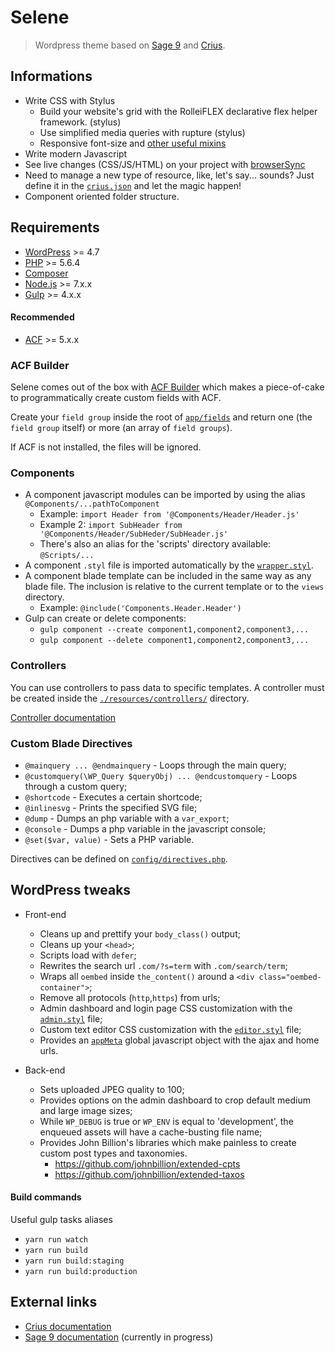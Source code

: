 # Selene

> Wordpress theme based on [Sage 9](https://github.com/roots/sage/) and [Crius](https://github.com/kaisermann/crius).

## Informations

- Write CSS with Stylus
  - Build your website's grid with the RolleiFLEX declarative flex helper framework. (stylus)
  - Use simplified media queries with rupture (stylus)
  - Responsive font-size and [other useful mixins](https://github.com/kaisermann/crius/blob/master/assets/styles/config/mixins.styl)
- Write modern Javascript
- See live changes (CSS/JS/HTML) on your project with [browserSync](https://www.browsersync.io/)
- Need to manage a new type of resource, like, let's say... sounds? Just define it in the [`crius.json`](https://github.com/kaisermann/crius/blob/master/crius.json) and let the magic happen!
- Component oriented folder structure.

## Requirements

* [WordPress](https://wordpress.org/) >= 4.7
* [PHP](http://php.net/manual/en/install.php) >= 5.6.4
* [Composer](https://getcomposer.org/download/)
* [Node.js](http://nodejs.org/) >= 7.x.x
* [Gulp](https://www.liquidlight.co.uk/blog/article/how-do-i-update-to-gulp-4/) >= 4.x.x

#### Recommended

* [ACF](https://www.advancedcustomfields.com/) >= 5.x.x

### ACF Builder

Selene comes out of the box with [ACF Builder](https://github.com/StoutLogic/acf-builder) which makes a piece-of-cake to programmatically create custom fields with ACF.

Create your `field group` inside the root of [`app/fields`](https://github.com/kaisermann/selene/blob/master/app/fields) and return one (the `field group` itself) or more (an array of `field groups`).

If ACF is not installed, the files will be ignored.

### Components

* A component javascript modules can be imported by using the alias `@Components/...pathToComponent`
  * Example: `import Header from '@Components/Header/Header.js'`
  * Example 2: `import SubHeader from '@Components/Header/SubHeder/SubHeader.js'`
  * There's also an alias for the 'scripts' directory available: `@Scripts/...`
* A component `.styl` file is imported automatically by the [`wrapper.styl`](https://github.com/kaisermann/selene/blob/master/assets/styles/wrapper.styl).
* A component blade template can be included in the same way as any blade file. The inclusion is relative to the current template or to the `views` directory.
  * Example: `@include('Components.Header.Header')`
* Gulp can create or delete components:
  * `gulp component --create component1,component2,component3,...`
  * `gulp component --delete component1,component2,component3,...`

### Controllers

You can use controllers to pass data to specific templates. A controller must be created inside the [`./resources/controllers/`](https://github.com/kaisermann/selene/blob/master/resources/controllers/) directory.

[Controller documentation](https://github.com/soberwp/controller)

### Custom Blade Directives

* `@mainquery ... @endmainquery` - Loops through the main query;
* `@customquery(\WP_Query $queryObj) ... @endcustomquery` - Loops through a custom query;
* `@shortcode` - Executes a certain shortcode;
* `@inlinesvg` - Prints the specified SVG file;
* `@dump` - Dumps an php variable with a `var_export`;
* `@console` - Dumps a php variable in the javascript console;
* `@set($var, value)` - Sets a PHP variable.

Directives can be defined on [`config/directives.php`](https://github.com/kaisermann/selene/blob/master/config/directives.php).

## WordPress tweaks

* Front-end
  * Cleans up and prettify your `body_class()` output;
  * Cleans up your `<head>`;
  * Scripts load with `defer`;
  * Rewrites the search url `.com/?s=term` with `.com/search/term`;
  * Wraps all `oembed` inside `the_content()` around a `<div class="oembed-container">`;
  * Remove all protocols (`http`,`https`) from urls;
  * Admin dashboard and login page CSS customization with the [`admin.styl`](https://github.com/kaisermann/selene/blob/master/resources/assets/styles/wordpress/admin/config.styl) file;
  * Custom text editor CSS customization with the [`editor.styl`](https://github.com/kaisermann/selene/blob/master/resources/assets/styles/wordpress/editor.styl) file;
  * Provides an [`appMeta`](https://github.com/kaisermann/selene/blob/master/app/setup.php#L113) global javascript object with the ajax and home urls.

* Back-end
  * Sets uploaded JPEG quality to 100;
  * Provides options on the admin dashboard to crop default medium and large image sizes;
  * While `WP_DEBUG` is true or `WP_ENV` is equal to 'development', the enqueued assets will have a cache-busting file name;
  * Provides John Billion's libraries which make painless to create custom post types and taxonomies.
    * https://github.com/johnbillion/extended-cpts
    * https://github.com/johnbillion/extended-taxos

#### Build commands

Useful gulp tasks aliases

- `yarn run watch`
- `yarn run build`
- `yarn run build:staging`
- `yarn run build:production`

## External links
* [Crius documentation](https://github.com/kaisermann/crius)
* [Sage 9 documentation](https://github.com/roots/docs/tree/sage-9/sage) (currently in progress)

